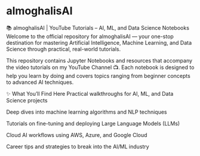 # almoghalisAI
📚 almoghalisAI | YouTube Tutorials – AI, ML, and Data Science Notebooks 
Welcome to the official repository for almoghalisAI — your one-stop destination for mastering Artificial Intelligence, Machine Learning, and Data Science through practical, real-world tutorials.

This repository contains Jupyter Notebooks and resources that accompany the video tutorials on my YouTube Channel 📺.
Each notebook is designed to help you learn by doing and covers topics ranging from beginner concepts to advanced AI techniques.

✨ What You’ll Find Here
Practical walkthroughs for AI, ML, and Data Science projects

Deep dives into machine learning algorithms and NLP techniques

Tutorials on fine-tuning and deploying Large Language Models (LLMs)

Cloud AI workflows using AWS, Azure, and Google Cloud

Career tips and strategies to break into the AI/ML industry
